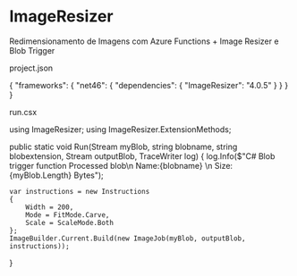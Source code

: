 # ImageResizer
Redimensionamento de Imagens com Azure Functions + Image Resizer e Blob Trigger 

project.json

{
	"frameworks": 
	{
		"net46":
		{
			"dependencies": 
			{
				"ImageResizer": "4.0.5"
			}
		}
	}
}

run.csx

using ImageResizer;
using ImageResizer.ExtensionMethods;
 
public static void Run(Stream myBlob, 
					   string blobname, 
					   string blobextension, 
					   Stream outputBlob, 
					   TraceWriter log)
{
    log.Info($"C# Blob trigger function Processed blob\n Name:{blobname} \n Size: {myBlob.Length} Bytes");
    
    var instructions = new Instructions
    {
        Width = 200,
        Mode = FitMode.Carve,
        Scale = ScaleMode.Both
    };
    ImageBuilder.Current.Build(new ImageJob(myBlob, outputBlob, instructions));
}
